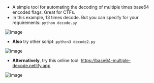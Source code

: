 + A simple tool for automating the decoding of multiple times base64 encoded flags. Great for CTFs.
+ In this example, 13 times decode. But you can specify for your requirements: `python decode.py`

![image](https://github.com/h4md153v63n/Python_Security_Codes/assets/5091265/100152f6-9dca-41a8-b2a3-134a6e73bfbc)

+ **Also** try other script: `python3 decode2.py`

![image](https://github.com/h4md153v63n/Python_Security_Codes/assets/5091265/b6d942e1-6c92-428a-8510-de5679e48d48)

+ **Alternatively**, try this online tool: https://base64-multiple-decode.netlify.app

![image](https://github.com/h4md153v63n/Bash_Scripts/assets/5091265/27a222f4-dc74-4795-ada0-86bda6fae3b6)
